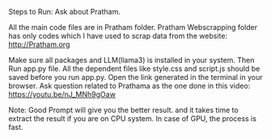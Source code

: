 Steps to Run:  Ask about Pratham.


All the main code files are in Pratham folder.
Pratham Webscrapping folder has only codes which I have used to scrap data from the website: http://Pratham.org

Make sure all packages and LLM(llama3) is installed in your system.
Then Run app.py file. All the dependent files like style.css and script.js should be saved before you run app.py.
Open the link generated in the terminal in your browser.
Ask question related to Prathama as the one done in this video: https://youtu.be/nJ_MNh9gOaw

Note: Good Prompt will give you the better result.
and it takes time to extract the result if you are on CPU system. In case of GPU, the process is fast.
